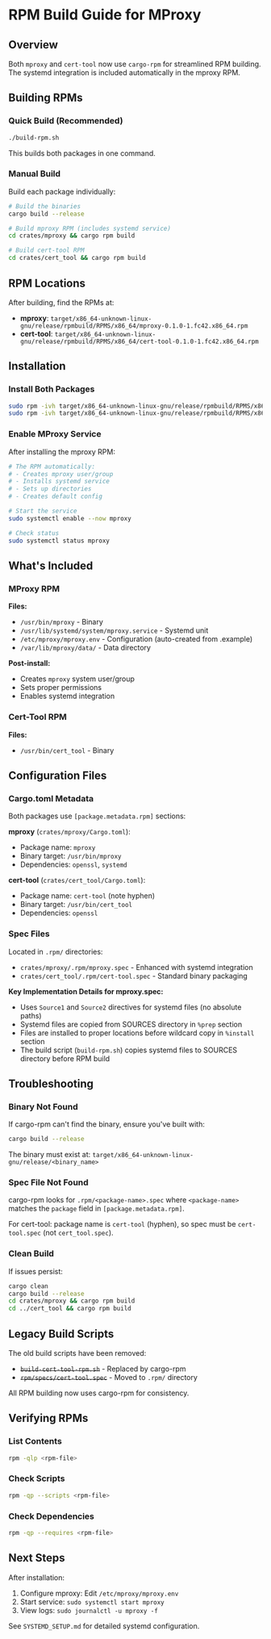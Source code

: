 # RPM Build Guide for MProxy

## Overview

Both `mproxy` and `cert-tool` now use `cargo-rpm` for streamlined RPM building. The systemd integration is included automatically in the mproxy RPM.

## Building RPMs

### Quick Build (Recommended)

```bash
./build-rpm.sh
```

This builds both packages in one command.

### Manual Build

Build each package individually:

```bash
# Build the binaries
cargo build --release

# Build mproxy RPM (includes systemd service)
cd crates/mproxy && cargo rpm build

# Build cert-tool RPM
cd crates/cert_tool && cargo rpm build
```

## RPM Locations

After building, find the RPMs at:
- **mproxy**: `target/x86_64-unknown-linux-gnu/release/rpmbuild/RPMS/x86_64/mproxy-0.1.0-1.fc42.x86_64.rpm`
- **cert-tool**: `target/x86_64-unknown-linux-gnu/release/rpmbuild/RPMS/x86_64/cert-tool-0.1.0-1.fc42.x86_64.rpm`

## Installation

### Install Both Packages

```bash
sudo rpm -ivh target/x86_64-unknown-linux-gnu/release/rpmbuild/RPMS/x86_64/mproxy-*.rpm
sudo rpm -ivh target/x86_64-unknown-linux-gnu/release/rpmbuild/RPMS/x86_64/cert-tool-*.rpm
```

### Enable MProxy Service

After installing the mproxy RPM:

```bash
# The RPM automatically:
# - Creates mproxy user/group
# - Installs systemd service
# - Sets up directories
# - Creates default config

# Start the service
sudo systemctl enable --now mproxy

# Check status
sudo systemctl status mproxy
```

## What's Included

### MProxy RPM

**Files:**
- `/usr/bin/mproxy` - Binary
- `/usr/lib/systemd/system/mproxy.service` - Systemd unit
- `/etc/mproxy/mproxy.env` - Configuration (auto-created from .example)
- `/var/lib/mproxy/data/` - Data directory

**Post-install:**
- Creates `mproxy` system user/group
- Sets proper permissions
- Enables systemd integration

### Cert-Tool RPM

**Files:**
- `/usr/bin/cert_tool` - Binary

## Configuration Files

### Cargo.toml Metadata

Both packages use `[package.metadata.rpm]` sections:

**mproxy** (`crates/mproxy/Cargo.toml`):
- Package name: `mproxy`
- Binary target: `/usr/bin/mproxy`
- Dependencies: `openssl`, `systemd`

**cert-tool** (`crates/cert_tool/Cargo.toml`):
- Package name: `cert-tool` (note hyphen)
- Binary target: `/usr/bin/cert_tool`
- Dependencies: `openssl`

### Spec Files

Located in `.rpm/` directories:
- `crates/mproxy/.rpm/mproxy.spec` - Enhanced with systemd integration
- `crates/cert_tool/.rpm/cert-tool.spec` - Standard binary packaging

**Key Implementation Details for mproxy.spec:**
- Uses `Source1` and `Source2` directives for systemd files (no absolute paths)
- Systemd files are copied from SOURCES directory in `%prep` section
- Files are installed to proper locations before wildcard copy in `%install` section
- The build script (`build-rpm.sh`) copies systemd files to SOURCES directory before RPM build

## Troubleshooting

### Binary Not Found

If cargo-rpm can't find the binary, ensure you've built with:
```bash
cargo build --release
```

The binary must exist at: `target/x86_64-unknown-linux-gnu/release/<binary_name>`

### Spec File Not Found

cargo-rpm looks for `.rpm/<package-name>.spec` where `<package-name>` matches the `package` field in `[package.metadata.rpm]`.

For cert-tool: package name is `cert-tool` (hyphen), so spec must be `cert-tool.spec` (not `cert_tool.spec`).

### Clean Build

If issues persist:
```bash
cargo clean
cargo build --release
cd crates/mproxy && cargo rpm build
cd ../cert_tool && cargo rpm build
```

## Legacy Build Scripts

The old build scripts have been removed:
- ~~`build-cert-tool-rpm.sh`~~ - Replaced by cargo-rpm
- ~~`rpm/specs/cert-tool.spec`~~ - Moved to `.rpm/` directory

All RPM building now uses cargo-rpm for consistency.

## Verifying RPMs

### List Contents

```bash
rpm -qlp <rpm-file>
```

### Check Scripts

```bash
rpm -qp --scripts <rpm-file>
```

### Check Dependencies

```bash
rpm -qp --requires <rpm-file>
```

## Next Steps

After installation:
1. Configure mproxy: Edit `/etc/mproxy/mproxy.env`
2. Start service: `sudo systemctl start mproxy`
3. View logs: `sudo journalctl -u mproxy -f`

See `SYSTEMD_SETUP.md` for detailed systemd configuration.
